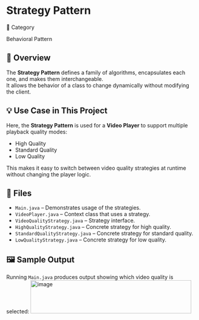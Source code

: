 # Strategy Pattern

📌 Category

Behavioral Pattern

## 📖 Overview
The **Strategy Pattern** defines a family of algorithms, encapsulates each one, and makes them interchangeable.  
It allows the behavior of a class to change dynamically without modifying the client.

## 💡 Use Case in This Project
Here, the **Strategy Pattern** is used for a **Video Player** to support multiple playback quality modes:
- High Quality
- Standard Quality
- Low Quality  



This makes it easy to switch between video quality strategies at runtime without changing the player logic.

## 📂 Files
- `Main.java` – Demonstrates usage of the strategies.
- `VideoPlayer.java` – Context class that uses a strategy.
- `VideoQualityStrategy.java` – Strategy interface.
- `HighQualityStrategy.java` – Concrete strategy for high quality.
- `StandardQualityStrategy.java` – Concrete strategy for standard quality.
- `LowQualityStrategy.java` – Concrete strategy for low quality.

## 🖼️ Sample Output
Running `Main.java` produces output showing which video quality is selected:
<img width="425" height="88" alt="image" src="https://github.com/user-attachments/assets/455a312d-36da-40a2-9a09-cf73aa539497" />


